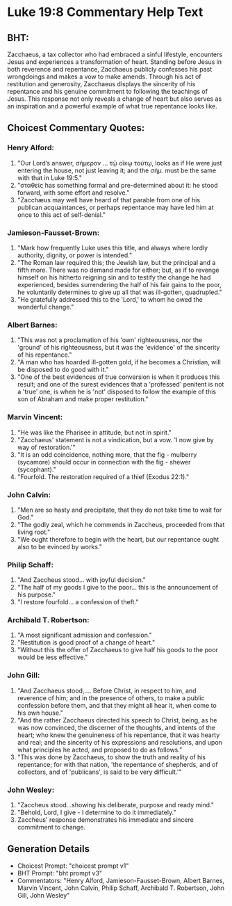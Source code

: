 # Luke 19:8 Commentary Help Text

## BHT:
Zacchaeus, a tax collector who had embraced a sinful lifestyle, encounters Jesus and experiences a transformation of heart. Standing before Jesus in both reverence and repentance, Zacchaeus publicly confesses his past wrongdoings and makes a vow to make amends. Through his act of restitution and generosity, Zacchaeus displays the sincerity of his repentance and his genuine commitment to following the teachings of Jesus. This response not only reveals a change of heart but also serves as an inspiration and a powerful example of what true repentance looks like.

## Choicest Commentary Quotes:
### Henry Alford:
1. "Our Lord’s answer, σήμερον … τῷ οἴκῳ τούτῳ, looks as if He were just entering the house, not just leaving it; and the σήμ. must be the same with that in Luke 19:5." 
2. "σταθείς has something formal and pre-determined about it: he stood forward, with some effort and resolve."
3. "Zacchæus may well have heard of that parable from one of his publican acquaintances, or perhaps repentance may have led him at once to this act of self-denial."

### Jamieson-Fausset-Brown:
1. "Mark how frequently Luke uses this title, and always where lordly authority, dignity, or power is intended."
2. "The Roman law required this; the Jewish law, but the principal and a fifth more. There was no demand made for either; but, as if to revenge himself on his hitherto reigning sin and to testify the change he had experienced, besides surrendering the half of his fair gains to the poor, he voluntarily determines to give up all that was ill-gotten, quadrupled."
3. "He gratefully addressed this to the 'Lord,' to whom he owed the wonderful change."

### Albert Barnes:
1. "This was not a proclamation of his 'own' righteousness, nor the 'ground' of his righteousness, but it was the 'evidence' of the sincerity of his repentance."
2. "A man who has hoarded ill-gotten gold, if he becomes a Christian, will be disposed to do good with it."
3. "One of the best evidences of true conversion is when it produces this result; and one of the surest evidences that a 'professed' penitent is not a 'true' one, is when he is 'not' disposed to follow the example of this son of Abraham and make proper restitution."

### Marvin Vincent:
1. "He was like the Pharisee in attitude, but not in spirit."
2. "Zacchaeus' statement is not a vindication, but a vow. 'I now give by way of restoration.'"
3. "It is an odd coincidence, nothing more, that the fig - mulberry (sycamore) should occur in connection with the fig - shewer (sycophant)."
4. "Fourfold. The restoration required of a thief (Exodus 22:1)."

### John Calvin:
1. "Men are so hasty and precipitate, that they do not take time to wait for God."
2. "The godly zeal, which he commends in Zaccheus, proceeded from that living root."
3. "We ought therefore to begin with the heart, but our repentance ought also to be evinced by works."

### Philip Schaff:
1. "And Zaccheus stood... with joyful decision." 
2. "The half of my goods I give to the poor... this is the announcement of his purpose." 
3. "I restore fourfold... a confession of theft."

### Archibald T. Robertson:
1. "A most significant admission and confession."
2. "Restitution is good proof of a change of heart."
3. "Without this the offer of Zacchaeus to give half his goods to the poor would be less effective."

### John Gill:
1. "And Zacchaeus stood,.... Before Christ, in respect to him, and reverence of him; and in the presence of others, to make a public confession before them, and that they might all hear it, when come to his own house."
2. "And the rather Zacchaeus directed his speech to Christ, being, as he was now convinced, the discerner of the thoughts, and intents of the heart; who knew the genuineness of his repentance, that it was hearty and real; and the sincerity of his expressions and resolutions, and upon what principles he acted, and proposed to do as follows."
3. "This was done by Zacchaeus, to show the truth and reality of his repentance; for with that nation, 'the repentance of shepherds, and of collectors, and of 'publicans', is said to be very difficult.'"

### John Wesley:
1. "Zaccheus stood...showing his deliberate, purpose and ready mind."
2. "Behold, Lord, I give - I determine to do it immediately."
3. Zaccheus' response demonstrates his immediate and sincere commitment to change.


## Generation Details
- Choicest Prompt: "choicest prompt v1"
- BHT Prompt: "bht prompt v3"
- Commentators: "Henry Alford, Jamieson-Fausset-Brown, Albert Barnes, Marvin Vincent, John Calvin, Philip Schaff, Archibald T. Robertson, John Gill, John Wesley"
